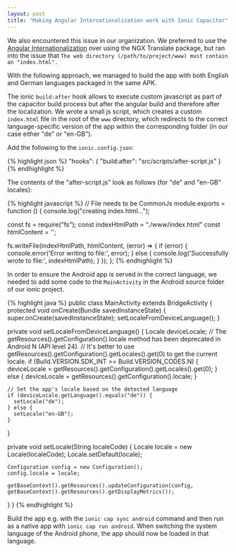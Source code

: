 ```yaml
---
layout: post
title: "Making Angular Internationalization work with Ionic Capacitor"
---
```



We also encountered this issue in our organization. We preferred to use the [Angular Internationalization](https://angular.io/guide/i18n-overview#angular-internationalization) over using the NGX Translate package, but ran into the issue that `The web directory (/path/to/project/www) must contain an "index.html".`

With the following approach, we managed to build the app with both English and German languages packaged in the same APK.

The ionic `build:after` hook allows to execute custom javascript as part of the capacitor build process but after the angular build and therefore after the localization.
We wrote a small js script, which creates a custom `index.html` file in the root of the `www` directory, which redirects to the correct language-specific version of the app within the corresponding folder (in our case either "de" or "en-GB").

Add the following to the `ionic.config.json`:

{% highlight json %}
  "hooks": {
    "build:after": "src/scripts/after-script.js"
  }
{% endhighlight %}

The contents of the "after-script.js" look as follows (for "de" and "en-GB" locales):

{% highlight javascript %}
// File needs to be CommonJs
module.exports = function () {
  console.log("creating index.html...");

  const fs = require("fs");
  const indexHtmlPath = "./www/index.html"
  const htmlContent =
    '<script type="text/javascript">var currentLocale = navigator.language; if (currentLocale === "de") { window.location.href = "./de/index.html"; } else { window.location.href = "./en-GB/index.html"; } </script>';

  fs.writeFile(indexHtmlPath, htmlContent, (error) => {
    if (error) {
      console.error('Error writing to file:', error);
    } else {
      console.log('Successfully wrote to file:', indexHtmlPath);
    }
  });
};
{% endhighlight %}

In order to ensure the Android app is served in the correct language, we needed to add some code to the `MainActivity` in the Android source folder of our ionic project.

{% highlight java %}
public class MainActivity extends BridgeActivity {
  protected void onCreate(Bundle savedInstanceState) {
    super.onCreate(savedInstanceState);
    setLocaleFromDeviceLanguage();
  }

  private void setLocaleFromDeviceLanguage() {
    Locale deviceLocale;
    // The getResources().getConfiguration().locale method has been deprecated in Android N (API level 24).
    // It's better to use getResources().getConfiguration().getLocales().get(0) to get the current locale.
    if (Build.VERSION.SDK_INT >= Build.VERSION_CODES.N) {
      deviceLocale = getResources().getConfiguration().getLocales().get(0);
    } else {
      deviceLocale = getResources().getConfiguration().locale;
    }

    // Set the app's locale based on the detected language
    if (deviceLocale.getLanguage().equals("de")) {
      setLocale("de");
    } else {
      setLocale("en-GB");
    }
  }

  private void setLocale(String localeCode) {
    Locale locale = new Locale(localeCode);
    Locale.setDefault(locale);

    Configuration config = new Configuration();
    config.locale = locale;

    getBaseContext().getResources().updateConfiguration(config, getBaseContext().getResources().getDisplayMetrics());
  }
}
{% endhighlight %}

Build the app e.g. with the `ionic cap sync android` command and then run as a native app with `ionic cap run android`.
When switching the system language of the Android phone, the app should now be loaded in that language.
